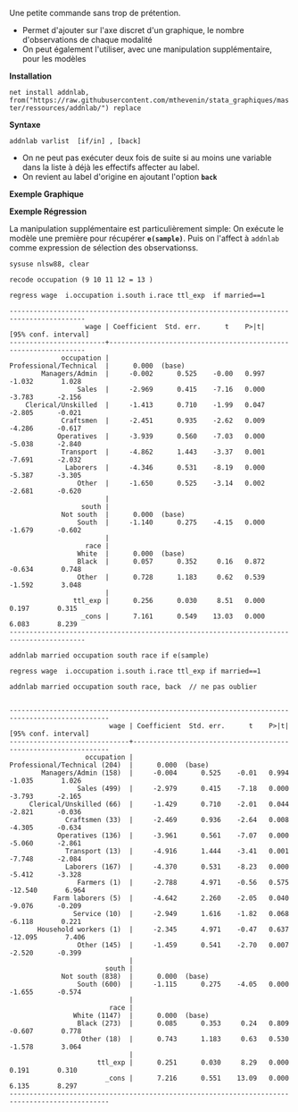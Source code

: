 
Une petite commande sans trop de prétention.  

* Permet d'ajouter sur l'axe discret d'un graphique, le nombre d'observations de chaque modalité
* On peut également l'utiliser, avec une manipulation supplémentaire, pour les modèles

**Installation**  

`net install addnlab, from("https://raw.githubusercontent.com/mthevenin/stata_graphiques/master/ressources/addnlab/") replace`


**Syntaxe**  

`addnlab varlist  [if/in] , [back]`

* On ne peut pas exécuter deux fois de suite si au moins une variable dans la liste à déjà les effectifs affecter au label. 
* On revient au label d'origine en ajoutant l'option **`back`**

**Exemple Graphique**  




**Exemple Régression**  

La manipulation supplémentaire est particulièrement simple: On exécute le modèle une première pour récupérer **`e(sample)`**. Puis on l'affect à `addnlab` comme expression de sélection des observationss.  


```{}
sysuse nlsw88, clear

recode occupation (9 10 11 12 = 13 )

regress wage  i.occupation i.south i.race ttl_exp  if married==1
```

```{}
-----------------------------------------------------------------------------------------
                   wage | Coefficient  Std. err.      t    P>|t|     [95% conf. interval]
------------------------+----------------------------------------------------------------
             occupation |
Professional/Technical  |      0.000  (base)
        Managers/Admin  |     -0.002      0.525    -0.00   0.997       -1.032       1.028
                 Sales  |     -2.969      0.415    -7.16   0.000       -3.783      -2.156
    Clerical/Unskilled  |     -1.413      0.710    -1.99   0.047       -2.805      -0.021
             Craftsmen  |     -2.451      0.935    -2.62   0.009       -4.286      -0.617
            Operatives  |     -3.939      0.560    -7.03   0.000       -5.038      -2.840
             Transport  |     -4.862      1.443    -3.37   0.001       -7.691      -2.032
              Laborers  |     -4.346      0.531    -8.19   0.000       -5.387      -3.305
                 Other  |     -1.650      0.525    -3.14   0.002       -2.681      -0.620
                        |
                  south |
             Not south  |      0.000  (base)
                 South  |     -1.140      0.275    -4.15   0.000       -1.679      -0.602
                        |
                   race |
                 White  |      0.000  (base)
                 Black  |      0.057      0.352     0.16   0.872       -0.634       0.748
                 Other  |      0.728      1.183     0.62   0.539       -1.592       3.048
                        |
                ttl_exp |      0.256      0.030     8.51   0.000        0.197       0.315
                  _cons |      7.161      0.549    13.03   0.000        6.083       8.239
-----------------------------------------------------------------------------------------
```

```{}
addnlab married occupation south race if e(sample)

regress wage  i.occupation i.south i.race ttl_exp if married==1

addnlab married occupation south race, back  // ne pas oublier
```

```{}

-----------------------------------------------------------------------------------------------
                         wage | Coefficient  Std. err.      t    P>|t|     [95% conf. interval]
------------------------------+----------------------------------------------------------------
                   occupation |
Professional/Technical (204)  |      0.000  (base)
        Managers/Admin (158)  |     -0.004      0.525    -0.01   0.994       -1.035       1.026
                 Sales (499)  |     -2.979      0.415    -7.18   0.000       -3.793      -2.165
     Clerical/Unskilled (66)  |     -1.429      0.710    -2.01   0.044       -2.821      -0.036
              Craftsmen (33)  |     -2.469      0.936    -2.64   0.008       -4.305      -0.634
            Operatives (136)  |     -3.961      0.561    -7.07   0.000       -5.060      -2.861
              Transport (13)  |     -4.916      1.444    -3.41   0.001       -7.748      -2.084
              Laborers (167)  |     -4.370      0.531    -8.23   0.000       -5.412      -3.328
                 Farmers (1)  |     -2.788      4.971    -0.56   0.575      -12.540       6.964
           Farm laborers (5)  |     -4.642      2.260    -2.05   0.040       -9.076      -0.209
                Service (10)  |     -2.949      1.616    -1.82   0.068       -6.118       0.221
       Household workers (1)  |     -2.345      4.971    -0.47   0.637      -12.095       7.406
                 Other (145)  |     -1.459      0.541    -2.70   0.007       -2.520      -0.399
                              |
                        south |
             Not south (838)  |      0.000  (base)
                 South (600)  |     -1.115      0.275    -4.05   0.000       -1.655      -0.574
                              |
                         race |
                White (1147)  |      0.000  (base)
                 Black (273)  |      0.085      0.353     0.24   0.809       -0.607       0.778
                  Other (18)  |      0.743      1.183     0.63   0.530       -1.578       3.064
                              |
                      ttl_exp |      0.251      0.030     8.29   0.000        0.191       0.310
                        _cons |      7.216      0.551    13.09   0.000        6.135       8.297
-----------------------------------------------------------------------------------------------

```








